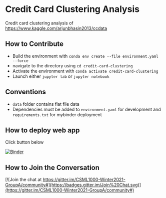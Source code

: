 # Credit Card Clustering Analysis
Credit card clustering analysis of https://www.kaggle.com/arjunbhasin2013/ccdata

## How to Contribute
- Build the environment with `conda env create --file environment.yaml --force`
- navigate to the directory using `cd credit-card-clustering`
- Activate the environment with `conda activate credit-card-clustering`
- Launch either `jupyter lab` or `jupyter notebook`

## Conventions
- `data` folder contains flat file data
- Dependencies must be added to `environment.yaml` for development and `requirements.txt` for mybinder deployment


## How to deploy web app
Click button below

[![Binder](https://mybinder.org/badge_logo.svg)](https://mybinder.org/v2/gh/CSML1000-Winter2021-GroupA/credit-card-clustering/HEAD?urlpath=voila%2Frender%2Fapp%2Fapp.ipynb)

## How to Join the Conversation
[![Join the chat at https://gitter.im/CSML1000-Winter2021-GroupA/community#](https://badges.gitter.im/Join%20Chat.svg)](https://gitter.im/CSML1000-Winter2021-GroupA/community#)
